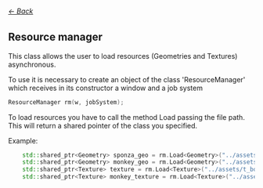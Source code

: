 ###### [<- Back](../documentation.md)
## Resource manager
This class allows the user to load resources (Geometries and Textures) asynchronous. 

To use it is necessary to create an object of the class 'ResourceManager' which receives in its constructor a window and a job system

```c++
ResourceManager rm(w, jobSystem);
```

To load resources you have to call the method Load passing the file path. This will return a shared pointer of the class you specified.

Example:
```c++
    std::shared_ptr<Geometry> sponza_geo = rm.Load<Geometry>("../assets/sponza.obj");
	std::shared_ptr<Geometry> monkey_geo = rm.Load<Geometry>("../assets/monkey.fbx");
	std::shared_ptr<Texture> texture = rm.Load<Texture>("../assets/t_boat.png");
	std::shared_ptr<Texture> monkey_texture = rm.Load<Texture>("../assets/monkey.png");
```
